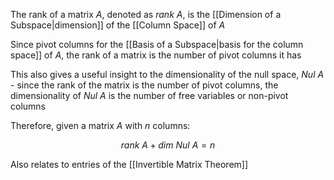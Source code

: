 The rank of a matrix $A$, denoted as $rank \ A$, is the [[Dimension of a Subspace|dimension]] of the [[Column Space]] of $A$

Since pivot columns for the [[Basis of a Subspace|basis for the column space]] of $A$, the rank of a matrix is the number of pivot columns it has

This also gives a useful insight to the dimensionality of the null space, $Nul \ A$ - since the rank of the matrix is the number of pivot columns, the dimensionality of $Nul \ A$ is the number of free variables or non-pivot columns

Therefore, given a matrix $A$ with $n$ columns:

$$
rank \ A + dim \ Nul \  A = n
$$

Also relates to entries of the [[Invertible Matrix Theorem]]